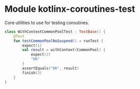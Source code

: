 # Module kotlinx-coroutines-test

Core utilities to use for testing coroutines.

```kotlin
class WithContextCommonPoolTest : TestBase() {
    @Test
    fun testCommonPoolNoSuspend() = runTest {
        expect(1)
        val result = withContext(CommonPool) {
            expect(2)
            "OK"
        }
        assertEquals("OK", result)
        finish(3)
    }
}
```